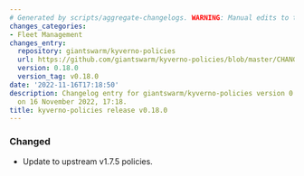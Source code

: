 ```yaml
---
# Generated by scripts/aggregate-changelogs. WARNING: Manual edits to this files will be overwritten.
changes_categories:
- Fleet Management
changes_entry:
  repository: giantswarm/kyverno-policies
  url: https://github.com/giantswarm/kyverno-policies/blob/master/CHANGELOG.md#0180---2022-11-16
  version: 0.18.0
  version_tag: v0.18.0
date: '2022-11-16T17:18:50'
description: Changelog entry for giantswarm/kyverno-policies version 0.18.0, published
  on 16 November 2022, 17:18.
title: kyverno-policies release v0.18.0
---
```


### Changed
- Update to upstream v1.7.5 policies.
